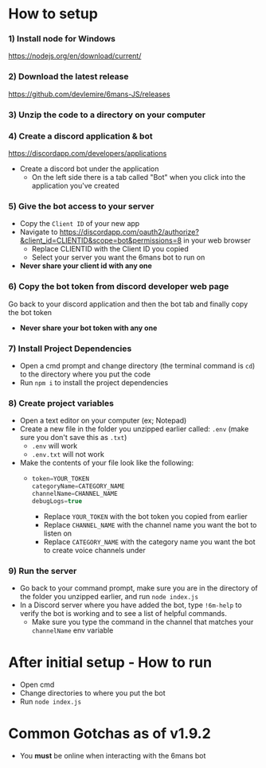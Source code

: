 # How to setup

### 1) Install node for Windows
https://nodejs.org/en/download/current/

### 2) Download the latest release
https://github.com/devlemire/6mans-JS/releases

### 3) Unzip the code to a directory on your computer

### 4) Create a discord application & bot
https://discordapp.com/developers/applications
- Create a discord bot under the application
  - On the left side there is a tab called "Bot" when you click into the application you've created

### 5) Give the bot access to your server
- Copy the `Client ID` of your new app
- Navigate to https://discordapp.com/oauth2/authorize?&client_id=CLIENTID&scope=bot&permissions=8 in your web browser
  - Replace CLIENTID with the Client ID you copied
  - Select your server you want the 6mans bot to run on
- <b>Never share your client id with any one</b>
  
### 6) Copy the bot token from discord developer web page
Go back to your discord application and then the bot tab and finally copy the bot token
- <b>Never share your bot token with any one</b>

### 7) Install Project Dependencies
- Open a cmd prompt and change directory (the terminal command is `cd`) to the directory where you put the code
- Run `npm i` to install the project dependencies

### 8) Create project variables
- Open a text editor on your computer (ex; Notepad)
- Create a new file in the folder you unzipped earlier called: `.env` (make sure you don't save this as `.txt`)
  - `.env` will work
  - `.env.txt` will not work
- Make the contents of your file look like the following:
  - ```js
    token=YOUR_TOKEN
    categoryName=CATEGORY_NAME
    channelName=CHANNEL_NAME
    debugLogs=true
    ```
    - Replace `YOUR_TOKEN` with the bot token you copied from earlier
    - Replace `CHANNEL_NAME` with the channel name you want the bot to listen on
    - Replace `CATEGORY_NAME` with the category name you want the bot to create voice channels under
 
### 9) Run the server
- Go back to your command prompt, make sure you are in the directory of the folder you unzipped earlier, and run `node index.js`
- In a Discord server where you have added the bot, type `!6m-help` to verify the bot is working and to see a list of helpful commands.
  - Make sure you type the command in the channel that matches your `channelName` env variable

# After initial setup - How to run

- Open cmd
- Change directories to where you put the bot
- Run `node index.js`

# Common Gotchas as of v1.9.2

- You <b>must</b> be online when interacting with the 6mans bot
